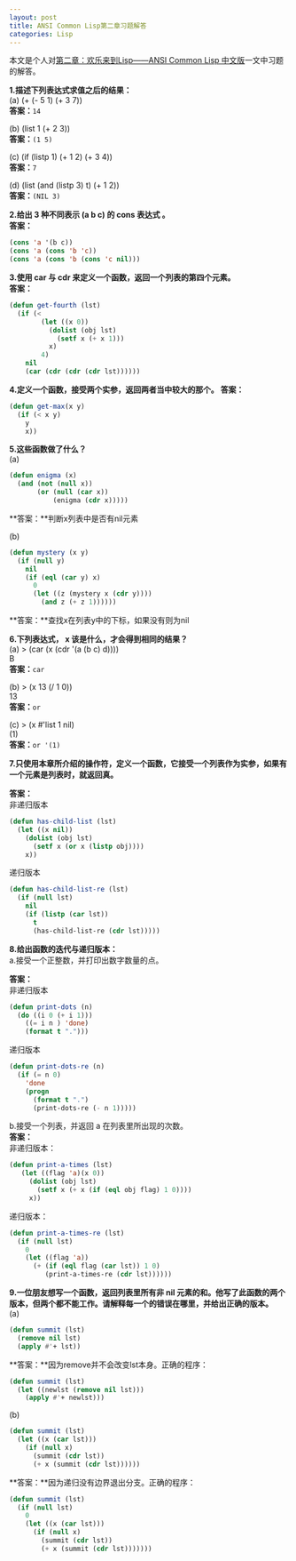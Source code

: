 ```yaml
---
layout: post
title: ANSI Common Lisp第二章习题解答
categories: Lisp
---
```


本文是个人对[第二章：欢乐来到Lisp——ANSI Common Lisp 中文版](http://acl.readthedocs.org/en/latest/zhCN/ch2-cn.html)一文中习题的解答。

**1.描述下列表达式求值之后的结果：**  
(a) (+ (- 5 1) (+ 3 7))  
**答案：**`14`  
  
(b) (list 1 (+ 2 3))  
**答案：**`(1 5)`  
  
(c) (if (listp 1) (+ 1 2) (+ 3 4))  
**答案：**`7`  
  
(d) (list (and (listp 3) t) (+ 1 2))  
**答案：**`(NIL 3)`  
  
**2.给出 3 种不同表示 (a b c) 的 cons 表达式 。**  
**答案：**  

```cl
(cons 'a '(b c))
(cons 'a (cons 'b 'c))
(cons 'a (cons 'b (cons 'c nil)))
```

**3.使用 car 与 cdr 来定义一个函数，返回一个列表的第四个元素。**  
**答案：**  

```cl
(defun get-fourth (lst)
  (if (< 
        (let ((x 0))
          (dolist (obj lst)
            (setf x (+ x 1)))
          x)
        4)
    nil
    (car (cdr (cdr (cdr lst))))))
```

**4.定义一个函数，接受两个实参，返回两者当中较大的那个。** 
**答案：**  

```cl
(defun get-max(x y)
  (if (< x y)
    y
    x))
```

**5.这些函数做了什么？**  
(a)
  
```cl
(defun enigma (x)
  (and (not (null x))
       (or (null (car x))
           (enigma (cdr x)))))
```

**答案：**判断x列表中是否有nil元素

(b)  

```cl
(defun mystery (x y)
  (if (null y)
    nil
    (if (eql (car y) x)
      0
      (let ((z (mystery x (cdr y))))
        (and z (+ z 1))))))
```

**答案：**查找x在列表y中的下标，如果没有则为nil

**6.下列表达式， x 该是什么，才会得到相同的结果？**  
(a) > (car (x (cdr '(a (b c) d))))  
    B  
**答案：**`car`
  
(b) > (x 13 (/ 1 0))  
    13  
**答案：**`or`  
  
(c) > (x #'list 1 nil)  
    (1)  
**答案：**`or '(1)`  

**7.只使用本章所介绍的操作符，定义一个函数，它接受一个列表作为实参，如果有一个元素是列表时，就返回真。** 

**答案：**  
非递归版本  

```cl
(defun has-child-list (lst)
  (let ((x nil))
    (dolist (obj lst)
      (setf x (or x (listp obj))))
    x))
```

递归版本  

```cl
(defun has-child-list-re (lst)
  (if (null lst)
    nil
    (if (listp (car lst))
      t
      (has-child-list-re (cdr lst)))))
```

**8.给出函数的迭代与递归版本：**  
a.接受一个正整数，并打印出数字数量的点。

**答案：**  
非递归版本  

```cl
(defun print-dots (n)
  (do ((i 0 (+ i 1)))
    ((= i n ) 'done)
    (format t ".")))
```

递归版本  

```cl
(defun print-dots-re (n)
  (if (= n 0)
    'done
    (progn 
      (format t ".")
      (print-dots-re (- n 1)))))
```

b.接受一个列表，并返回 a 在列表里所出现的次数。  
**答案：**  
非递归版本：  

```cl
(defun print-a-times (lst)
   (let ((flag 'a)(x 0))
     (dolist (obj lst)
       (setf x (+ x (if (eql obj flag) 1 0))))
     x))
```

递归版本：  

```cl
(defun print-a-times-re (lst)
  (if (null lst)
    0
    (let ((flag 'a))
      (+ (if (eql flag (car lst)) 1 0)
         (print-a-times-re (cdr lst))))))
```

**9.一位朋友想写一个函数，返回列表里所有非 nil 元素的和。他写了此函数的两个版本，但两个都不能工作。请解释每一个的错误在哪里，并给出正确的版本。**  
(a)  

```cl
(defun summit (lst)
  (remove nil lst)
  (apply #'+ lst))
```

**答案：**因为remove并不会改变lst本身。正确的程序：

```cl
(defun summit (lst)
  (let ((newlst (remove nil lst)))
    (apply #'+ newlst)))
```

(b)  

```cl
(defun summit (lst)
  (let ((x (car lst)))
    (if (null x)
      (summit (cdr lst))
      (+ x (summit (cdr lst))))))
```

**答案：**因为递归没有边界退出分支。正确的程序：

```cl
(defun summit (lst)
  (if (null lst)
    0
    (let ((x (car lst)))
      (if (null x)
        (summit (cdr lst))
        (+ x (summit (cdr lst)))))))
```
